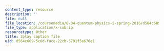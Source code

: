 ```yaml
---
content_type: resource
description: ''
file: null
file_location: /coursemedia/8-04-quantum-physics-i-spring-2016/d564c6895c6dface22cb5791f5a676e1_3VXLIF2DpHI.srt
file_type: application/x-subrip
resourcetype: Other
title: 3play caption file
uid: d564c689-5c6d-face-22cb-5791f5a676e1
---
```

